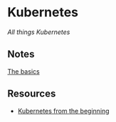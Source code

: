 # Kubernetes
 *All things Kubernetes*

## Notes

[The basics](./k8-basics.md)

## Resources

- [Kubernetes from the beginning](https://dev.to/softchris/series/1067) 

